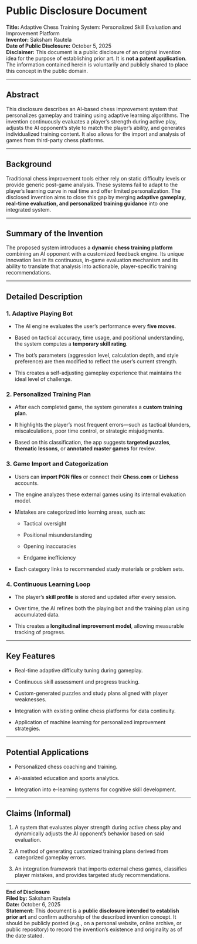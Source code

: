 # **Public Disclosure Document**

**Title:** Adaptive Chess Training System: Personalized Skill Evaluation and Improvement Platform  
 **Inventor:** Saksham Rautela  
 **Date of Public Disclosure:** October 5, 2025  
 **Disclaimer:** This document is a public disclosure of an original invention idea for the purpose of establishing prior art. It is **not a patent application**. The information contained herein is voluntarily and publicly shared to place this concept in the public domain.

---

## **Abstract**

This disclosure describes an AI-based chess improvement system that personalizes gameplay and training using adaptive learning algorithms. The invention continuously evaluates a player’s strength during active play, adjusts the AI opponent’s style to match the player’s ability, and generates individualized training content. It also allows for the import and analysis of games from third-party chess platforms.

---

## **Background**

Traditional chess improvement tools either rely on static difficulty levels or provide generic post-game analysis. These systems fail to adapt to the player’s learning curve in real time and offer limited personalization. The disclosed invention aims to close this gap by merging **adaptive gameplay, real-time evaluation, and personalized training guidance** into one integrated system.

---

## **Summary of the Invention**

The proposed system introduces a **dynamic chess training platform** combining an AI opponent with a customized feedback engine. Its unique innovation lies in its continuous, in-game evaluation mechanism and its ability to translate that analysis into actionable, player-specific training recommendations.

---

## **Detailed Description**

### **1\. Adaptive Playing Bot**

* The AI engine evaluates the user’s performance every **five moves**.

* Based on tactical accuracy, time usage, and positional understanding, the system computes a **temporary skill rating**.

* The bot’s parameters (aggression level, calculation depth, and style preference) are then modified to reflect the user’s current strength.

* This creates a self-adjusting gameplay experience that maintains the ideal level of challenge.

### **2\. Personalized Training Plan**

* After each completed game, the system generates a **custom training plan**.

* It highlights the player’s most frequent errors—such as tactical blunders, miscalculations, poor time control, or strategic misjudgments.

* Based on this classification, the app suggests **targeted puzzles**, **thematic lessons**, or **annotated master games** for review.

### **3\. Game Import and Categorization**

* Users can **import PGN files** or connect their **Chess.com** or **Lichess** accounts.

* The engine analyzes these external games using its internal evaluation model.

* Mistakes are categorized into learning areas, such as:

  * Tactical oversight

  * Positional misunderstanding

  * Opening inaccuracies

  * Endgame inefficiency

* Each category links to recommended study materials or problem sets.

### **4\. Continuous Learning Loop**

* The player’s **skill profile** is stored and updated after every session.

* Over time, the AI refines both the playing bot and the training plan using accumulated data.

* This creates a **longitudinal improvement model**, allowing measurable tracking of progress.

---

## **Key Features**

* Real-time adaptive difficulty tuning during gameplay.

* Continuous skill assessment and progress tracking.

* Custom-generated puzzles and study plans aligned with player weaknesses.

* Integration with existing online chess platforms for data continuity.

* Application of machine learning for personalized improvement strategies.

---

## **Potential Applications**

* Personalized chess coaching and training.

* AI-assisted education and sports analytics.

* Integration into e-learning systems for cognitive skill development.

---

## **Claims (Informal)**

1. A system that evaluates player strength during active chess play and dynamically adjusts the AI opponent’s behavior based on said evaluation.

2. A method of generating customized training plans derived from categorized gameplay errors.

3. An integration framework that imports external chess games, classifies player mistakes, and provides targeted study recommendations.

---

**End of Disclosure**  
 **Filed by:** Saksham Rautela  
 **Date:** October 6, 2025  
 **Statement:** This document is a **public disclosure intended to establish prior art** and confirm authorship of the described invention concept. It should be publicly posted (e.g., on a personal website, online archive, or public repository) to record the invention’s existence and originality as of the date stated.


